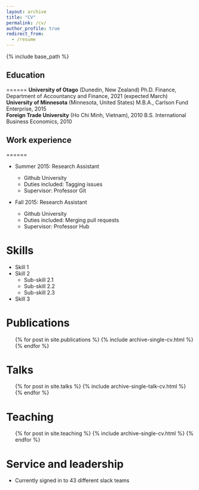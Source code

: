 ```yaml
---
layout: archive
title: "CV"
permalink: /cv/
author_profile: true
redirect_from:
  - /resume
---
```


{% include base_path %}

## Education
======
**University of Otago** (Dunedin, New Zealand)
  Ph.D. Finance, Department of Accountancy and Finance,  2021 (expected March) 
**University of Minnesota** (Minnesota, United States)
  M.B.A., Carlson Fund Enterprise, 2015  
**Foreign Trade University** (Ho Chi Minh, Vietnam), 2010 
  B.S. International Business Economics, 2010


## Work experience
======
* Summer 2015: Research Assistant
  * Github University
  * Duties included: Tagging issues
  * Supervisor: Professor Git

* Fall 2015: Research Assistant
  * Github University
  * Duties included: Merging pull requests
  * Supervisor: Professor Hub
  
Skills
======
* Skill 1
* Skill 2
  * Sub-skill 2.1
  * Sub-skill 2.2
  * Sub-skill 2.3
* Skill 3

Publications
======
  <ul>{% for post in site.publications %}
    {% include archive-single-cv.html %}
  {% endfor %}</ul>
  
Talks
======
  <ul>{% for post in site.talks %}
    {% include archive-single-talk-cv.html %}
  {% endfor %}</ul>
  
Teaching
======
  <ul>{% for post in site.teaching %}
    {% include archive-single-cv.html %}
  {% endfor %}</ul>
  
Service and leadership
======
* Currently signed in to 43 different slack teams

